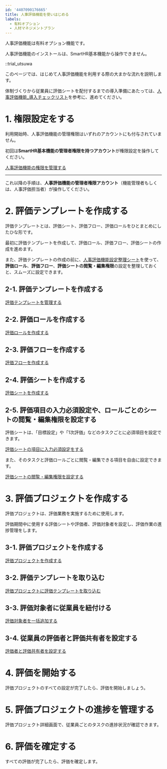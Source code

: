 ```yaml
---
id: '4407090176665'
title: 人事評価機能を使いはじめる
labels:
  - 有料オプション
  - 人材マネジメントプラン
---
```

人事評価機能は有料オプション機能です。

人事評価機能のインストールは、SmartHR基本機能から操作できません。

::trial_utsuwa

このページでは、はじめて人事評価機能を利用する際の大まかな流れを説明します。

体制づくりから従業員に評価シートを配付するまでの導入準備にあたっては、[人事評価機能\_導入チェックリスト](https://smarthr.app.box.com/file/885850963047?s=eemnfpw3rn7vhyve6d8pvmlt9qhxiyn3)を参考に、進めてください。

# 1\. 権限設定をする

利用開始時、人事評価機能の管理権限はいずれのアカウントにも付与されていません。

初回は**SmartHR基本機能の管理者権限を持つアカウント**が権限設定を操作してください。

[人事評価機能の権限を管理する](https://knowledge.smarthr.jp/hc/ja/articles/4406940321049)

* * *

これ以降の手順は、**人事評価機能の管理者権限アカウント**（機能管理者もしくは、人事評価担当者）が操作してください。

# 2\. 評価テンプレートを作成する

評価テンプレートとは、評価シート、評価フロー、評価ロールをひとまとめにしたひな形です。

最初に評価テンプレートを作成して、評価ロール、評価フロー、評価シートの作成を進めます。

また、評価テンプレートの作成の前に、[人事評価機能設定整理シート](https://smarthr.app.box.com/file/865658338514?s=jl5u4icm45s4ejdzdl8qud0bnmt7e71g)を使って、**評価ロール**、**評価フロー**、**評価シートの閲覧・編集権限**の設定を整理しておくと、スムーズに設定できます。

## 2-1. 評価テンプレートを作成する

[評価テンプレートを管理する](https://knowledge.smarthr.jp/hc/ja/articles/4407070408473)

## 2-2. 評価ロールを作成する

[評価ロールを作成する](https://knowledge.smarthr.jp/hc/ja/articles/4406859637657)

## 2-3. 評価フローを作成する

[評価フローを作成する](https://knowledge.smarthr.jp/hc/ja/articles/4407059455641/)

## 2-4. 評価シートを作成する

[評価シートを作成する](https://knowledge.smarthr.jp/hc/ja/articles/4407133507481/)

## 2-5. 評価項目の入力必須設定や、ロールごとのシートの閲覧・編集権限を設定する

評価シートは、「目標設定」や「1次評価」などのタスクごとに必須項目を設定できます。

[評価シートの項目に入力必須設定をする](https://knowledge.smarthr.jp/hc/ja/articles/4409696582041)

また、そのタスクと評価ロールごとに閲覧・編集できる項目を自由に設定できます。

[評価シートの閲覧・編集権限を設定する](https://knowledge.smarthr.jp/hc/ja/articles/4407128385689)

# 3\. 評価プロジェクトを作成する

評価プロジェクトは、評価業務を実施するために使用します。

評価期間中に使用する評価シートや評価者、評価対象者を設定し、評価作業の進捗管理をします。

## 3-1. 評価プロジェクトを作成する

[評価プロジェクトを作成する](https://knowledge.smarthr.jp/hc/ja/articles/4407126854553)

## 3-2. 評価テンプレートを取り込む

[評価プロジェクトに評価テンプレートを取り込む](https://knowledge.smarthr.jp/hc/ja/articles/4408433101593)

## 3-3. 評価対象者に従業員を紐付ける

[評価対象者を一括追加する](https://knowledge.smarthr.jp/hc/ja/articles/4407128548889/)

## 3-4. 従業員の評価者と評価共有者を設定する

[評価者と評価共有者を設定する](https://knowledge.smarthr.jp/hc/ja/articles/4407133726745)

# 4\. 評価を開始する

評価プロジェクトのすべての設定が完了したら、評価を開始しましょう。

# 5\. 評価プロジェクトの進捗を管理する

評価プロジェクト詳細画面で、従業員ごとのタスクの進捗状況が確認できます。

# 6\. 評価を確定する

すべての評価が完了したら、評価を確定します。
